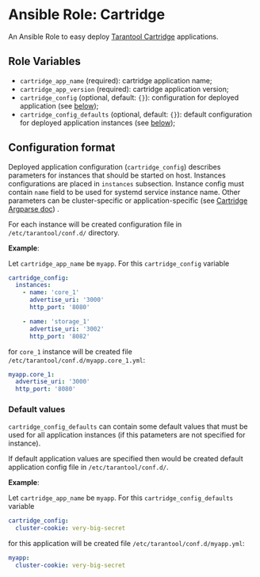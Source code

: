 # Ansible Role: Cartridge

An Ansible Role to easy deploy [Tarantool Cartridge](https://github.com/tarantool/cartridge-cli) applications.

## Role Variables

* `cartridge_app_name` (required): cartridge application name;
* `cartridge_app_version` (required): cartridge application version;
* `cartridge_config` (optional, default: `{}`): configuration for deployed application (see [below](#configuration-format));
* `cartridge_config_defaults` (optional, default: `{}`): default configuration for deployed application instances (see [below](#configuration-format));

## Configuration format

Deployed application configuration (`cartridge_config`) describes parameters for instances that should be started on host. 
Instances configurations are placed in `instances` subsection.
Instance config must contain `name` field to be used for systemd service instance name.
Other parameters can be cluster-specific or application-specific (see [Cartridge Argparse doc](https://github.com/tarantool/cartridge/blob/master/cartridge/argparse.lua#L12-L35)) .

For each instance will be created configuration file in `/etc/tarantool/conf.d/` directory. 

**Example**:

Let `cartridge_app_name` be `myapp`.
For this `cartridge_config` variable

```yaml
cartridge_config:
  instances:
    - name: 'core_1'
      advertise_uri: '3000'
      http_port: '8080'

    - name: 'storage_1'
      advertise_uri: '3002'
      http_port: '8082'
```

for `core_1` instance will be created file `/etc/tarantool/conf.d/myapp.core_1.yml`:

```yaml
myapp.core_1:
  advertise_uri: '3000'
  http_port: '8080'
```

### Default values

`cartridge_config_defaults` can contain some default values that must be used for all application instances (if this patameters are not specified for instance).

If default application values are specified then would be created default application config file in `/etc/tarantool/conf.d/`.

**Example**:

Let `cartridge_app_name` be `myapp`.
For this `cartridge_config_defaults` variable

```yaml
cartridge_config:
  cluster-cookie: very-big-secret
```

for this application will be created file `/etc/tarantool/conf.d/myapp.yml`:

```yaml
myapp:
  cluster-cookie: very-big-secret
```
